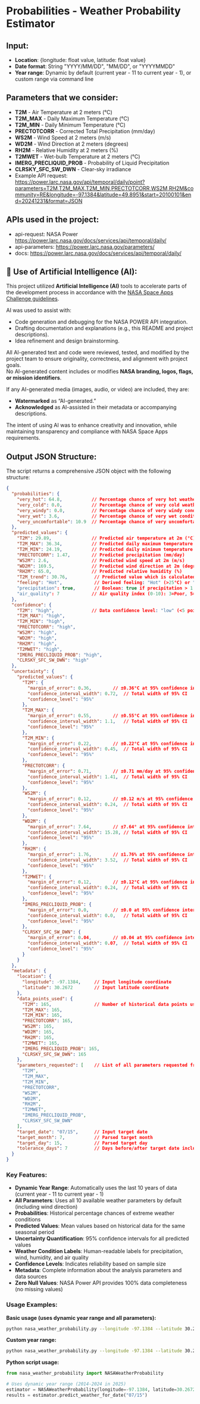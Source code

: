 # Probabilities - Weather Probability Estimator

## Input:
- **Location**: {longitude: float value, latitude: float value}
- **Date format**: String "YYYY/MM/DD", "MM/DD", or "YYYYMMDD"
- **Year range**: Dynamic by default (current year - 11 to current year - 1), or custom range via command line

## Parameters that we consider:
- **T2M** - Air Temperature at 2 meters (°C)
- **T2M_MAX** - Daily Maximum Temperature (°C)
- **T2M_MIN** - Daily Minimum Temperature (°C)
- **PRECTOTCORR** - Corrected Total Precipitation (mm/day)
- **WS2M** - Wind Speed at 2 meters (m/s)
- **WD2M** - Wind Direction at 2 meters (degrees)
- **RH2M** - Relative Humidity at 2 meters (%)
- **T2MWET** - Wet-bulb Temperature at 2 meters (°C)
- **IMERG_PRECLIQUID_PROB** - Probability of Liquid Precipitation
- **CLRSKY_SFC_SW_DWN** - Clear-sky irradiance
- Example API request: https://power.larc.nasa.gov/api/temporal/daily/point?parameters=T2M,T2M_MAX,T2M_MIN,PRECTOTCORR,WS2M,RH2M&community=RE&longitude=-97.1384&latitude=49.8951&start=20100101&end=20241231&format=JSON


## APIs used in the project:
- api-request: NASA Power https://power.larc.nasa.gov/docs/services/api/temporal/daily/
- api-parameters: https://power.larc.nasa.gov/parameters/
- docs: https://power.larc.nasa.gov/docs/services/api/temporal/daily/


## 🧠 Use of Artificial Intelligence (AI):

This project utilized **Artificial Intelligence (AI)** tools to accelerate parts of the development process in accordance with the [NASA Space Apps Challenge guidelines](https://www.spaceappschallenge.org/).

AI was used to assist with:
- Code generation and debugging for the NASA POWER API integration.  
- Drafting documentation and explanations (e.g., this README and project descriptions).  
- Idea refinement and design brainstorming.  

All AI-generated text and code were reviewed, tested, and modified by the project team to ensure originality, correctness, and alignment with project goals.  
No AI-generated content includes or modifies **NASA branding, logos, flags, or mission identifiers**.  

If any AI-generated media (images, audio, or video) are included, they are:
- **Watermarked** as “AI-generated.”  
- **Acknowledged** as AI-assisted in their metadata or accompanying descriptions.  

The intent of using AI was to enhance creativity and innovation, while maintaining transparency and compliance with NASA Space Apps requirements.

## Output JSON Structure:

The script returns a comprehensive JSON object with the following structure:

```json
{
  "probabilities": {
    "very_hot": 64.8,           // Percentage chance of very hot weather (>35°C)
    "very_cold": 0.0,           // Percentage chance of very cold weather (<-10°C)
    "very_windy": 0.0,          // Percentage chance of very windy conditions (>10 m/s)
    "very_wet": 3.6,            // Percentage chance of very wet conditions (>10mm/day)
    "very_uncomfortable": 10.9  // Percentage chance of very uncomfortable humidity (>80%)
  },
  "predicted_values": {
    "T2M": 29.89,               // Predicted air temperature at 2m (°C)
    "T2M_MAX": 36.34,           // Predicted daily maximum temperature (°C)
    "T2M_MIN": 24.19,           // Predicted daily minimum temperature (°C)
    "PRECTOTCORR": 1.47,        // Predicted precipitation (mm/day)
    "WS2M": 2.6,                // Predicted wind speed at 2m (m/s)
    "WD2M": 169.5,              // Predicted wind direction at 2m (degrees)
    "RH2M": 65.0,               // Predicted relative humidity (%)
    "T2M_trend": 30.76,          // Predicted value which is calculated with advanced algorithm (climate change)
    "feeling": "Hot",            // Derived feeling: "Hot" (>25°C) or "Cold" (≤25°C)
    "precipitation": true,       // Boolean: true if precipitation > 1.0mm/day
    "air_quality": 7            // Air quality index (0-10): 3=Poor, 5=Moderate, 7=Fair, 8=Good
  },
  "confidence": {
    "T2M": "high",              // Data confidence level: "low" (<5 points), "medium" (5-14), "high" (≥15)
    "T2M_MAX": "high",
    "T2M_MIN": "high",
    "PRECTOTCORR": "high",
    "WS2M": "high",
    "WD2M": "high",
    "RH2M": "high",
    "T2MWET": "high",
    "IMERG_PRECLIQUID_PROB": "high",
    "CLRSKY_SFC_SW_DWN": "high"
  },
  "uncertainty": {
    "predicted_values": {
      "T2M": {
        "margin_of_error": 0.36,        // ±0.36°C at 95% confidence interval
        "confidence_interval_width": 0.72,  // Total width of 95% CI
        "confidence_level": "95%"
      },
      "T2M_MAX": {
        "margin_of_error": 0.55,        // ±0.55°C at 95% confidence interval
        "confidence_interval_width": 1.1,   // Total width of 95% CI
        "confidence_level": "95%"
      },
      "T2M_MIN": {
        "margin_of_error": 0.22,        // ±0.22°C at 95% confidence interval
        "confidence_interval_width": 0.45,  // Total width of 95% CI
        "confidence_level": "95%"
      },
      "PRECTOTCORR": {
        "margin_of_error": 0.71,        // ±0.71 mm/day at 95% confidence interval
        "confidence_interval_width": 1.41,  // Total width of 95% CI
        "confidence_level": "95%"
      },
      "WS2M": {
        "margin_of_error": 0.12,        // ±0.12 m/s at 95% confidence interval
        "confidence_interval_width": 0.24,  // Total width of 95% CI
        "confidence_level": "95%"
      },
      "WD2M": {
        "margin_of_error": 7.64,        // ±7.64° at 95% confidence interval
        "confidence_interval_width": 15.28, // Total width of 95% CI
        "confidence_level": "95%"
      },
      "RH2M": {
        "margin_of_error": 1.76,        // ±1.76% at 95% confidence interval
        "confidence_interval_width": 3.52,  // Total width of 95% CI
        "confidence_level": "95%"
      },
      "T2MWET": {
        "margin_of_error": 0.12,        // ±0.12°C at 95% confidence interval
        "confidence_interval_width": 0.24,  // Total width of 95% CI
        "confidence_level": "95%"
      },
      "IMERG_PRECLIQUID_PROB": {
        "margin_of_error": 0.0,         // ±0.0 at 95% confidence interval
        "confidence_interval_width": 0.0,   // Total width of 95% CI
        "confidence_level": "95%"
      },
      "CLRSKY_SFC_SW_DWN": {
        "margin_of_error": 0.04,        // ±0.04 at 95% confidence interval
        "confidence_interval_width": 0.07,  // Total width of 95% CI
        "confidence_level": "95%"
      }
    }
  },
  "metadata": {
    "location": {
      "longitude": -97.1384,     // Input longitude coordinate
      "latitude": 30.2672        // Input latitude coordinate
    },
    "data_points_used": {
      "T2M": 165,                // Number of historical data points used for this parameter
      "T2M_MAX": 165,
      "T2M_MIN": 165,
      "PRECTOTCORR": 165,
      "WS2M": 165,
      "WD2M": 165,
      "RH2M": 165,
      "T2MWET": 165,
      "IMERG_PRECLIQUID_PROB": 165,
      "CLRSKY_SFC_SW_DWN": 165
    },
    "parameters_requested": [    // List of all parameters requested from NASA API
      "T2M",
      "T2M_MAX",
      "T2M_MIN",
      "PRECTOTCORR",
      "WS2M",
      "WD2M",
      "RH2M",
      "T2MWET",
      "IMERG_PRECLIQUID_PROB",
      "CLRSKY_SFC_SW_DWN"
    ],
    "target_date": "07/15",      // Input target date
    "target_month": 7,           // Parsed target month
    "target_day": 15,            // Parsed target day
    "tolerance_days": 7          // Days before/after target date included in analysis
  }
}
```

### Key Features:
- **Dynamic Year Range**: Automatically uses the last 10 years of data (current year - 11 to current year - 1)
- **All Parameters**: Uses all 10 available weather parameters by default (including wind direction)
- **Probabilities**: Historical percentage chances of extreme weather conditions
- **Predicted Values**: Mean values based on historical data for the same seasonal period
- **Uncertainty Quantification**: 95% confidence intervals for all predicted values
- **Weather Condition Labels**: Human-readable labels for precipitation, wind, humidity, and air quality
- **Confidence Levels**: Indicates reliability based on sample size
- **Metadata**: Complete information about the analysis parameters and data sources
- **Zero Null Values**: NASA Power API provides 100% data completeness (no missing values)

### Usage Examples:

**Basic usage (uses dynamic year range and all parameters):**
```bash
python nasa_weather_probability.py --longitude -97.1384 --latitude 30.2672 --date "07/15"
```

**Custom year range:**
```bash
python nasa_weather_probability.py --longitude -97.1384 --latitude 30.2672 --date "07/15" --start-year 2020 --end-year 2023
```

**Python script usage:**
```python
from nasa_weather_probability import NASAWeatherProbability

# Uses dynamic year range (2014-2024 in 2025)
estimator = NASAWeatherProbability(longitude=-97.1384, latitude=30.2672)
results = estimator.predict_weather_for_date("07/15")
```